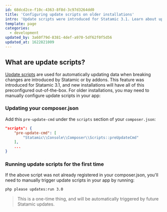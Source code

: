 ```yaml
---
id: 68dcd2ce-f10c-4363-8f8d-3c97d3264dd0
title: 'Configuring update scripts on older installations'
intro: 'Update scripts were introduced for Statamic 3.1. Learn about update scripts and how to configure them on older Statamic installations.'
template: page
categories:
  - development
updated_by: 3a60f79d-8381-4def-a970-5df62f0f5d56
updated_at: 1622821009
---
```

## What are update scripts?

[Update scripts](/extending/addons#update-scripts) are used for automatically updating data when breaking changes are introduced by Statamic or by addons. This feature was introduced for Statamic 3.1, and new installations will have all of this preconfigured out-of-the-box. For older installations, you may need to manually configure update scripts in your app:

### Updating your composer.json

Add this `pre-update-cmd` under the `scripts` section of your `composer.json`:

``` json
"scripts": {
    "pre-update-cmd": [
        "Statamic\\Console\\Composer\\Scripts::preUpdateCmd"
    ],
    ...
}
```

### Running update scripts for the first time

If the above script was not already registered in your composer.json, you'll need to manually trigger update scripts in your app by running:

``` bash
php please updates:run 3.0
```

> This is a one-time thing, and will be automatically triggered by future Statamic updates.
